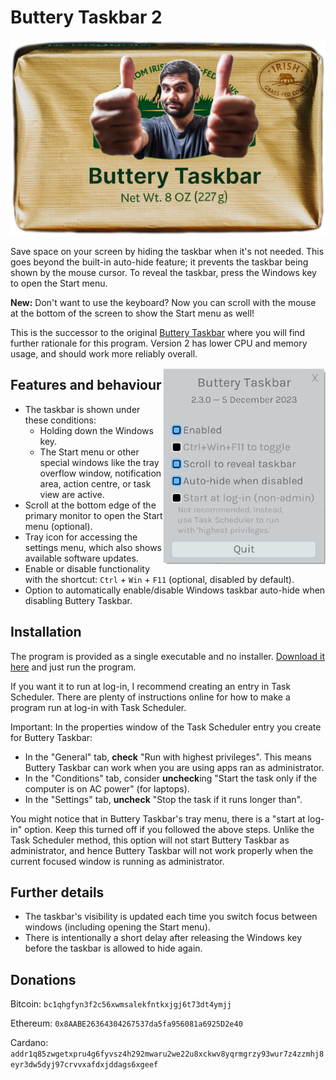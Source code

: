 # Buttery Taskbar 2

<p align="center">
<img width="540" src="https://github.com/LuisThiamNye/miscellaneous-media/blob/8714fceb0cc01309fd2402f4887c2ee7e106656c/buttery-taskbar-feature-image.png">
</p>

Save space on your screen by hiding the taskbar when it's not needed. This goes beyond the built-in auto-hide feature; it prevents the taskbar being shown by the mouse cursor. To reveal the taskbar, press the Windows key to open the Start menu.

**New:** Don't want to use the keyboard? Now you can scroll with the mouse at the bottom of the screen to show the Start menu as well!

This is the successor to the original [Buttery Taskbar](https://github.com/CrypticButter/ButteryTaskbar) where you will find further rationale for this program. Version 2 has lower CPU and memory usage, and should work more reliably overall.

<img width="260"
     align="right"
     src="https://github.com/LuisThiamNye/miscellaneous-media/blob/f1283d276b8d6d0a9899d2a7c9c3baca74ca3c8b/buttery-taskbar-screenshot-2.3.0.png">

## Features and behaviour

- The taskbar is shown under these conditions:
	- Holding down the Windows key.
	- The Start menu or other special windows like the tray overflow window, notification area, action centre, or task view are active.
- Scroll at the bottom edge of the primary monitor to open the Start menu (optional).
- Tray icon for accessing the settings menu, which also shows available software updates.
- Enable or disable functionality with the shortcut: `Ctrl` + `Win` + `F11` (optional, disabled by default).
- Option to automatically enable/disable Windows taskbar auto-hide when disabling Buttery Taskbar.

## Installation

The program is provided as a single executable and no installer. [Download it here](https://github.com/LuisThiamNye/ButteryTaskbar2/releases/) and just run the program.

If you want it to run at log-in, I recommend creating an entry in Task Scheduler. There are plenty of instructions online for how to make a program run at log-in with Task Scheduler.

Important: In the properties window of the Task Scheduler entry you create for Buttery Taskbar:
- In the "General" tab, **check** "Run with highest privileges". This means Buttery Taskbar can work when you are using apps ran as administrator.
- In the "Conditions" tab, consider **uncheck**ing "Start the task only if the computer is on AC power" (for laptops).
- In the "Settings" tab, **uncheck** "Stop the task if it runs longer than".

You might notice that in Buttery Taskbar's tray menu, there is a "start at log-in" option. Keep this turned off if you followed the above steps. Unlike the Task Scheduler method, this option will not start Buttery Taskbar as administrator, and hence Buttery Taskbar will not work properly when the current focused window is running as administrator.

## Further details

- The taskbar's visibility is updated each time you switch focus between windows (including opening the Start menu).
- There is intentionally a short delay after releasing the Windows key before the taskbar is allowed to hide again.

## Donations

Bitcoin: `bc1qhgfyn3f2c56xwmsalekfntkxjgj6t73dt4ymjj`

Ethereum: `0x8AABE26364304267537da5fa956081a6925D2e40`

Cardano: `addr1q85zwgetxpru4g6fyvsz4h292mwaru2we22u8xckwv8yqrmgrzy93wur7z4zzmhj8eyr3dw5dyj97crvvxafdxjddags6xgeef`
